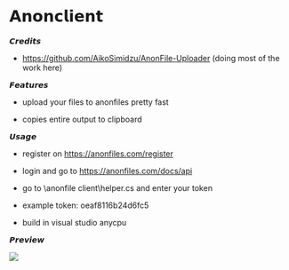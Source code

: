 # 𝗔𝗻𝗼𝗻𝗰𝗹𝗶𝗲𝗻𝘁

𝘾𝙧𝙚𝙙𝙞𝙩𝙨
* https://github.com/AikoSimidzu/AnonFile-Uploader (doing most of the work here)

𝙁𝙚𝙖𝙩𝙪𝙧𝙚𝙨
* upload your files to anonfiles pretty fast

* copies entire output to clipboard

𝙐𝙨𝙖𝙜𝙚
* register on https://anonfiles.com/register

* login and go to https://anonfiles.com/docs/api

* go to \anonfile client\helper.cs and enter your token

* example token: oeaf8116b24d6fc5

* build in visual studio anycpu

𝙋𝙧𝙚𝙫𝙞𝙚𝙬

![](https://cdn.discordapp.com/attachments/423193702115180544/757159124784906250/unknown.png)
